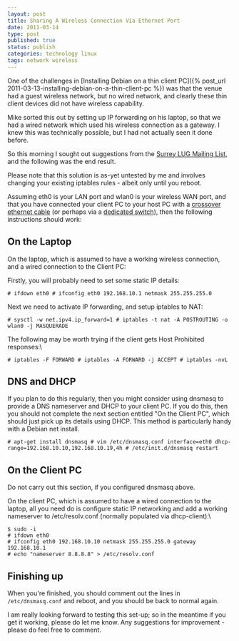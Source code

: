 ```yaml
--- 
layout: post 
title: Sharing A Wireless Connection Via Ethernet Port
date: 2011-03-14
type: post 
published: true 
status: publish
categories: technology linux
tags: network wireless
---
```


One of the challenges in 
[Installing Debian on a thin client PC]({% post_url 2011-03-13-installing-debian-on-a-thin-client-pc %}) was that the
venue had a guest wireless network, but no wired network, and clearly
these thin client devices did not have wireless capability.

Mike sorted this out by setting up IP forwarding on his laptop, so that
we had a wired network which used his wireless connection as a gateway.
I knew this was technically possible, but I had not actually seen it
done before.

So this morning I sought out suggestions from the 
[Surrey LUG Mailing List](http://mailman.lug.org.uk/mailman/listinfo/surrey), and the
following was the end result.

Please note that this solution is as-yet untested by me and involves
changing your existing iptables rules - albeit only until you reboot.

Assuming eth0 is your LAN port and wlan0 is your wireless WAN port, and
that you have connected your client PC to your host PC with a 
[crossover ethernet cable](http://www.amazon.co.uk/gp/product/B000Q6JQCQ/ref=as_li_ss_tl?ie=UTF8&tag=robsquadnet-21&linkCode=as2&camp=1634&creative=19450&creativeASIN=B000Q6JQCQ)
(or perhaps via a [dedicated switch](http://www.amazon.co.uk/gp/product/B0000E5SEQ/ref=as_li_ss_tl?ie=UTF8&tag=robsquadnet-21&linkCode=as2&camp=1634&creative=19450&creativeASIN=B0000E5SEQ)),
then the following instructions should work:

On the Laptop
-------------

On the laptop, which is assumed to have a working wireless connection,
and a wired connection to the Client PC:

Firstly, you will probably need to set some static IP details:

    # ifdown eth0 # ifconfig eth0 192.168.10.1 netmask 255.255.255.0

Next we need to activate IP forwarding, and setup iptables to NAT:

    # sysctl -w net.ipv4.ip_forward=1 # iptables -t nat -A POSTROUTING -o wlan0 -j MASQUERADE

The following may be worth trying if the client gets Host Prohibited
responses:\

    # iptables -F FORWARD # iptables -A FORWARD -j ACCEPT # iptables -nvL

DNS and DHCP
------------

If you plan to do this regularly, then you might consider using dnsmasq
to provide a DNS nameserver and DHCP to your client PC. If you do this,
then you should not complete the next section entitled "On the Client
PC", which should just pick up its details using DHCP. This method is
particularly handy with a Debian net install.

    # apt-get install dnsmasq # vim /etc/dnsmasq.conf interface=eth0 dhcp-range=192.168.10.10,192.168.10.19,4h # /etc/init.d/dnsmasq restart

On the Client PC
----------------

Do not carry out this section, if you configured dnsmasq above.

On the client PC, which is assumed to have a wired connection to the
laptop, all you need do is configure static IP networking and add a
working nameserver to /etc/resolv.conf (normally populated via
dhcp-client):\

    $ sudo -i
    # ifdown eth0
    # ifconfig eth0 192.168.10.10 netmask 255.255.255.0 gateway 192.168.10.1
    # echo "nameserver 8.8.8.8" > /etc/resolv.conf

Finishing up
------------

When you're finished, you should comment out the lines in
`/etc/dnsmasq.conf` and reboot, and you should be back to normal again.

I am really looking forward to testing this set-up; so in the meantime
if you get it working, please do let me know. Any suggestions for
improvement - please do feel free to comment.

